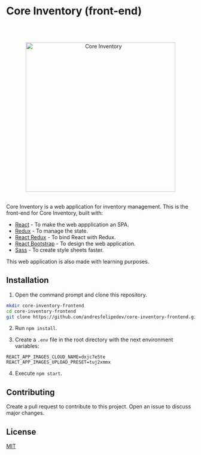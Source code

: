 # Core Inventory (front-end)

<br>
<br>
<p align="center">
    <img src="https://raw.githubusercontent.com/andresfelipedev/core-inventory-frontend/e690dffdf35c37acb594f997a5378d2be24570e6/src/assets/images/core-inventory-logo.svg" alt="Core Inventory" width="400">   
</div>
<br>
<br>

Core Inventory is a web application for inventory management. This is the front-end for Core Inventory, built with:

* [React](https://reactjs.org) - To make the web appplication an SPA.
* [Redux](https://redux.js.org) - To manage the state.
* [React Redux](https://react-redux.js.org) - To bind React with Redux.
* [React Bootstrap](https://react-bootstrap.github.io) - To design the web application.
* [Sass](https://sass-lang.com) - To create style sheets faster.


This web application is also made with learning purposes.

## Installation

1. Open the command prompt and clone this repository.
```bash
mkdir core-inventory-frontend
cd core-inventory-frontend
git clone https://github.com/andresfelipedev/core-inventory-frontend.git
```

2. Run `npm install`.

3. Create a `.env` file in the root directory with the next environment variables:
```
REACT_APP_IMAGES_CLOUD_NAME=dxjc7e5te
REACT_APP_IMAGES_UPLOAD_PRESET=tuj2xmmx
```

4. Execute `npm start`.

## Contributing

Create a pull request to contribute to this project. Open an issue to discuss major changes.

## License

[MIT](https://choosealicense.com/licenses/mit/)